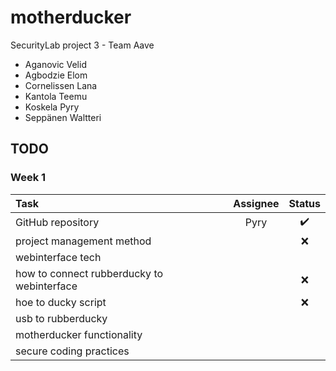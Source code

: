 # motherducker
SecurityLab project 3 - Team Aave

* Aganovic Velid
* Agbodzie Elom
* Cornelissen Lana
* Kantola Teemu
* Koskela Pyry
* Seppänen Waltteri


## TODO
### Week 1
| Task                                        | Assignee        | Status            |
|:--------------------------------------------|:---------------:|:-----------------:|
|GitHub repository                            | Pyry            |:heavy_check_mark: |
|project management method                    |                 |:x:                |
|webinterface tech|                           |                 |:x:                |
|how to connect rubberducky to webinterface   |                 |:x:                |
|hoe to ducky script                          |                 |:x:                |
|usb to rubberducky|                          |                 |:x:                |
|motherducker functionality|                  |                 |:x:                |
|secure coding practices|                     |                 |:x:                |
